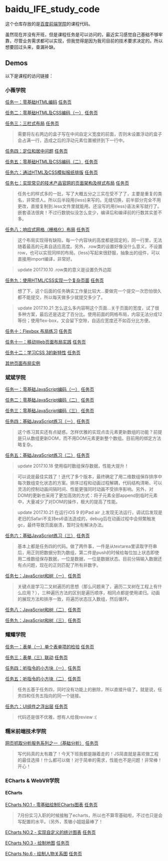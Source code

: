 # baidu_IFE_study_code

这个仓库存放的是[百度前端学院](http://ife.baidu.com/course/all)的课程代码。

虽然现在并没有开班，但是课程任务是可以访问的，最近实习感觉自己基础不够牢靠，尽管业务需求都可以实现，但我觉得是因为我司目前的技术要求决定的。所以想要回过头来，查漏补缺。

## Demos

以下是课程的访问链接：

### 小薇学院

[任务一：零基础HTML编码](https://life1st.github.io/baidu_IFE_study_code/xiaovCollege/task1.html) [任务页](http://ife.baidu.com/course/detail/id/90)

[任务二：零基础HTML及CSS编码（一）](https://life1st.github.io/baidu_IFE_study_code/xiaovCollege/task2.html) [任务页](http://ife.baidu.com/course/detail/id/92)

[任务三：三栏式布局](https://life1st.github.io/baidu_IFE_study_code/xiaovCollege/task3.html) [任务页](http://ife.baidu.com/course/detail/id/94)

> 需要将左右两边的盒子写在中间自定义宽度的前面，否则未设置浮动的盒子会占满一行，造成之后的浮动元素位置被挤到下一行中。

[任务四：定位和居中问题](https://life1st.github.io/baidu_IFE_study_code/xiaovCollege/task4.html) [任务页](http://ife.baidu.com/course/detail/id/95)

[任务五：零基础HTML及CSS编码（二）](https://life1st.github.io/baidu_IFE_study_code/xiaovCollege/task5.html) [任务页](http://ife.baidu.com/course/detail/id/96)

[任务六：通过HTML及CSS模拟报纸排版](https://life1st.github.io/baidu_IFE_study_code/xiaovCollege/task6.html) [任务页](http://ife.baidu.com/course/detail/id/99)

[任务七：实现常见的技术产品官网的页面架构及样式布局](https://life1st.github.io/baidu_IFE_study_code/xiaovCollege/task7.html) [任务页](http://ife.baidu.com/course/detail/id/102)

> 任务七的样式多的一批，写了大概五分之三实在受不了了，主要是重复的类名，非常烦人。所以后半段用{less}来写的。无缝切换，前半部分完全不用更改，直接复制到.less文件里就能用。还没写的用{less}语法来写就行了。嵌套语法很爽！不过行数貌似没怎么变少，编译后和编译前的行数其实差不多。

[任务八：响应式网格（栅格化）布局](https://life1st.github.io/baidu_IFE_study_code/xiaovCollege/task8.html) [任务页](http://ife.baidu.com/course/detail/id/104)

> 这个布局实现得有缺陷，每一个内容块的高度都是固定的，同一行里，无法随着最高的元素自适应高度。另外，.row类的设置好像没什么意义，不设置row，也可以实现同样的布局。{less}写起来很舒服，抽象出的组件，可以直接用import编译，非常好。

> update 2017.10.10 .row类的意义是设置负外边距

[任务九：使用HTML/CSS实现一个复杂页面](https://life1st.github.io/baidu_IFE_study_code/xiaovCollege/task9.html) [任务页](http://ife.baidu.com/course/detail/id/113)

> 想了下，这个后面的任务确实工作量比较大...要做完一个提交一次恐怕很久都不能提交，所以每天做多少就提交多少了。

> update 2017.10.21 怎么这么多内容啊这个页面...关于页面的宽度，试了很多种方案，最后还是选定了百分比。使用前面的网格布局，内容无法分成12等份；使用flex-box，又会留下空隙，自适应宽度还不如百分比方便。

[任务十：Flexbox 布局练习](https://life1st.github.io/baidu_IFE_study_code/xiaovCollege/task10.html) [任务页](http://ife.baidu.com/course/detail/id/114)

[任务十一：移动Web页面布局实践](https://life1st.github.io/baidu_IFE_study_code/xiaovCollege/task11.html) [任务页](http://ife.baidu.com/course/detail/id/116)

[任务十二：学习CSS 3的新特性](https://life1st.github.io/baidu_IFE_study_code/xiaovCollege/task12.html) [任务页](http://ife.baidu.com/course/detail/id/117)

[其他页面布局实例](https://github.com/life1st/sliceImgDemos)

### 斌斌学院

[任务一：零基础JavaScript编码（一）](https://life1st.github.io/baidu_IFE_study_code/JsCollege/task1.html) [任务页](http://ife.baidu.com/course/detail/id/93)

[任务二：零基础JavaScript编码（二）](https://life1st.github.io/baidu_IFE_study_code/JsCollege/task2.html) [任务页](http://ife.baidu.com/course/detail/id/91)

[任务三：零基础JavaScript编码（三）](https://life1st.github.io/baidu_IFE_study_code/JsCollege/task3.html) [任务页](http://ife.baidu.com/course/detail/id/98)

[任务四：基础JavaScript练习（一）](https://life1st.github.io/baidu_IFE_study_code/JsCollege/task4.html) [任务页](http://ife.baidu.com/course/detail/id/103)

> 这个练习其实还有点疑惑。怎样优雅的实现点击元素更新数组的功能？前提是只从数组更新DOM，而不用DOM元素更新整个数组。目前用的绑定方法略复杂。

[任务五：基础JavaScript练习（二）](https://life1st.github.io/baidu_IFE_study_code/JsCollege/task5.html) [任务页](http://ife.baidu.com/course/detail/id/105)

> update 2017.10.18 使用临时数组保存数据，性能大提升！

> 可以说是最佳实践了！迭代了多个版本，最终确定了用二维数组保存排序中每次数组变化状态的方案。排序过程和动画过程解耦，代码结构清晰、可以灵活的控制动画间隔时间、性能更强同时动画不受排序影响。另外，对DOM的更新也采用了更加高效的方式：将子元素全部append到临时元素中，大量减少了对DOM的操作，极大的提高了性能。

> update 2017.10.21 在运行iOS 9 的iPad air 上发现无法运行，调试后发现是老旧的Safari不支持es6语法造成的，debug后在动画过程中会频繁触发gc，最终导致页面崩溃，暂时没有解决办法。

[任务六：基础JavaScript练习（三）](https://life1st.github.io/baidu_IFE_study_code/JsCollege/task6.html) [任务页](http://ife.baidu.com/course/detail/id/107)

> 基本上都是任务四的代码。做了两件事，一件是从textarea里读取字符串后，用正则把数据分割为数组，第二件是push的时候给每位加上状态即使用二维数组保存数据，一位是数据，一位是数据状态。目前分隔输入数据还有点问题，现在的正则匹配了所有非数字。

[任务七：JavaScript和树（一）](https://life1st.github.io/baidu_IFE_study_code/JsCollege/task7.html) [任务页](http://ife.baidu.com/course/detail/id/108)

>  关键点是学习二叉树遍历的思想（那么问题来了，遍历二叉树在工程上有什么应用？），三种遍历方法的区别是遍历顺序，相同点都是使用递归。动画的展现方法和排序一致，将遍历状态压入数组，然后循环。

[任务八：JavaScript和树（二）](https://life1st.github.io/baidu_IFE_study_code/JsCollege/task8.html) [任务页](http://ife.baidu.com/course/detail/id/110)

[任务九：JavaScript和树（三）](https://life1st.github.io/baidu_IFE_study_code/JsCollege/task9.html) [任务页](http://ife.baidu.com/course/detail/id/111)

### 耀耀学院

[任务一：表单（一）单个表单项的检验](https://life1st.github.io/baidu_IFE_study_code/yaoyaoCollege/task1.html) [任务页](http://ife.baidu.com/course/detail/id/97)

[任务三：表单（三）联动](https://life1st.github.io/baidu_IFE_study_code/yaoyaoCollege/task3.html) [任务页](http://ife.baidu.com/course/detail/id/106)

[任务四：听指令的小方块（一）](https://life1st.github.io/baidu_IFE_study_code/yaoyaoCollege/task4.html) [任务页](http://ife.baidu.com/course/detail/id/109)

[任务五：听指令的小方块（二）](https://life1st.github.io/baidu_IFE_study_code/yaoyaoCollege/task4.html) [任务页](http://ife.baidu.com/course/detail/id/112)

> 任务五基于任务四，同时没有功能上的删除，所以直接升级了。就是说，任务四和任务五指向的同一个链接。

[任务六：UI组件之浮出层](https://life1st.github.io/baidu_IFE_study_code/yaoyaoCollege/task6.html) [任务页](http://ife.baidu.com/course/detail/id/115)

> 代码还是很不优雅，想有人给我review :(

### 糯米前端技术学院

[网页抓取分析服务系列之一（基础分析）](https://github.com/life1st/baidu_IFE_study_code/tree/master/nuomiCollege/node) [任务页](http://ife.baidu.com/course/detail/id/85)

> 写代码真的太有趣了！今天下班我都是蹦着走的！JS简直就是喜欢做工程的最佳选择！什么都可以做！对于简单的需求，性能也不是问题！非常棒！开心！

### ECharts & WebVR学院

#### ECharts

[ECharts NO.1 - 零基础绘制ECharts图表](https://life1st.github.io/baidu_IFE_study_code/graphCollege/echarts/task1.html) [任务页](http://ife.baidu.com/course/detail/id/42)

> 7月份实习入职的时候接触了echarts，所以也不算零基础啦，不过也只是会写配置的水平。（另外，羡辙小姐姐最棒了！

[ECharts NO.2 - 实现自定义的统计图表](https://life1st.github.io/baidu_IFE_study_code/graphCollege/echarts/task2.html) [任务页](http://ife.baidu.com/course/detail/id/45)

[ECharts NO.3 - 绘制地图](https://life1st.github.io/baidu_IFE_study_code/graphCollege/echarts/task3.html) [任务页](http://ife.baidu.com/course/detail/id/54)

[ECharts No.6 - 绘制人物关系图](https://life1st.github.io/baidu_IFE_study_code/graphCollege/echarts/task6.html) [任务页](http://ife.baidu.com/course/detail/id/49)